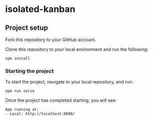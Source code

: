 # isolated-kanban

## Project setup

Fork this repository to your GitHub account.

Clone this repository to your local environment and run the following:

```
npm install
```

### Starting the project

To start the project, navigate to your local repository, and run:

```
npm run serve
```

Once the project has completed starting, you will see:

```
App running at:
- Local: http://localhost:8080/
```